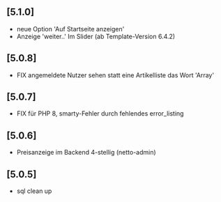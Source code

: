 ## [5.1.0]
- neue Option 'Auf Startseite anzeigen'
- Anzeige 'weiter..' Im Slider (ab Template-Version 6.4.2)

## [5.0.8]
- FIX angemeldete Nutzer sehen statt eine Artikelliste das Wort 'Array'

## [5.0.7]
- FIX für PHP 8, smarty-Fehler durch fehlendes error_listing

## [5.0.6]
- Preisanzeige im Backend 4-stellig (netto-admin)

## [5.0.5]
- sql clean up